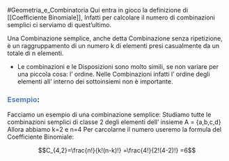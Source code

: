 #Geometria_e_Combinatoria 
Qui entra in gioco la definizione di [[Coefficiente Binomiale]], Infatti per calcolare il numero di combinazioni semplici ci serviamo di quest’ultimo.

Una Combinazione semplice, anche detta Combinazione senza ripetizione, è un raggruppamento di un numero k di elementi presi casualmente da un totale di n elementi.

- Le combinazioni e le Disposizioni sono molto simili, se non variare per una piccola cosa: l’ ordine.
	Nelle Combinazioni infatti l’ ordine degli elementi all’ interno dei sottoinsiemi non è importante.

### <font color="#4f81bd">Esempio</font>:

Facciamo un esempio di una combinazione semplice:
Studiamo tutte le combinazioni semplici di classe 2 degli elementi dell’ insieme A = {a,b,c,d}
Allora abbiamo k=2 e n=4
Per carcolarne il numero useremo la formula del Coefficiente Binomiale:

$$C_{4,2}=\frac{n!}{k!(n-k)!} =\frac{4!}{2!(4-2)!} =6$$
